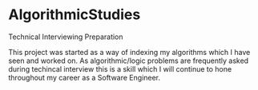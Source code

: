 # AlgorithmicStudies
Technical Interviewing Preparation

This project was started as a way of indexing my algorithms which I have seen and worked on. As algorithmic/logic problems are frequently asked during techincal interview this is a skill which I will continue to hone throughout my career as a Software Engineer.
